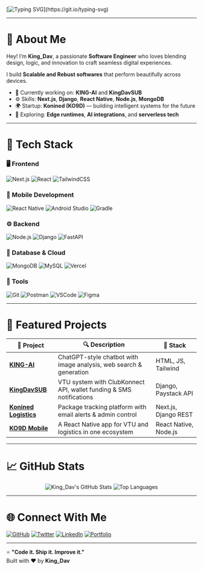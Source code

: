 <!-- Typing Animation -->
[![Typing SVG](https://readme-typing-svg.herokuapp.com?font=JetBrains+Mono&size=24&pause=1000&color=00FFAA&width=600&lines=👋+Hi%2C+I'm+King_Dav!;💻+Software_Engineer;+Building+Next-Gen+Web+and+AI+Solutions;🔥+Let's+Create+Something+Amazing!)](https://git.io/typing-svg)

---

# 👑 About Me

Hey! I’m **King_Dav**, a passionate **Software Engineer** who loves blending design, logic, and innovation to craft seamless digital experiences.

I build **Scalable and Rebust softwares** that perform beautifully across devices.

- 🧠 Currently working on: **KING-AI** and **KingDavSUB**
- ⚙️ Skills: **Next.js**, **Django**, **React Native**, **Node.js**, **MongoDB**
- 🌍 Startup: **Konined (KO9D)** — building intelligent systems for the future
- 🧩 Exploring: **Edge runtimes**, **AI integrations**, and **serverless tech**

---

# 🧰 Tech Stack

### 🖥 Frontend
![Next.js](https://img.shields.io/badge/Next.js-000000?style=for-the-badge&logo=nextdotjs&logoColor=white)
![React](https://img.shields.io/badge/React-20232A?style=for-the-badge&logo=react&logoColor=61DAFB)
![TailwindCSS](https://img.shields.io/badge/Tailwind_CSS-38B2AC?style=for-the-badge&logo=tailwind-css&logoColor=white)

### 📱 Mobile Development
![React Native](https://img.shields.io/badge/React_Native-20232A?style=for-the-badge&logo=react&logoColor=61DAFB)
![Android Studio](https://img.shields.io/badge/Android_Studio-3DDC84?style=for-the-badge&logo=android-studio&logoColor=white)
![Gradle](https://img.shields.io/badge/Gradle-02303A?style=for-the-badge&logo=gradle&logoColor=white)

### ⚙️ Backend
![Node.js](https://img.shields.io/badge/Node.js-339933?style=for-the-badge&logo=node-dot-js&logoColor=white)
![Django](https://img.shields.io/badge/Django-092E20?style=for-the-badge&logo=django&logoColor=white)
![FastAPI](https://img.shields.io/badge/FastAPI-009688?style=for-the-badge&logo=fastapi&logoColor=white)

### 💾 Database & Cloud
![MongoDB](https://img.shields.io/badge/MongoDB-4EA94B?style=for-the-badge&logo=mongodb&logoColor=white)
![MySQL](https://img.shields.io/badge/MySQL-00758F?style=for-the-badge&logo=mysql&logoColor=white)
![Vercel](https://img.shields.io/badge/Vercel-000000?style=for-the-badge&logo=vercel&logoColor=white)

### 🧠 Tools
![Git](https://img.shields.io/badge/Git-F05032?style=for-the-badge&logo=git&logoColor=white)
![Postman](https://img.shields.io/badge/Postman-F76935?style=for-the-badge&logo=postman&logoColor=white)
![VSCode](https://img.shields.io/badge/VS_Code-007ACC?style=for-the-badge&logo=visual-studio-code&logoColor=white)
![Figma](https://img.shields.io/badge/Figma-000000?style=for-the-badge&logo=figma&logoColor=white)

---

# 🚀 Featured Projects

| 📱 Project | 🔍 Description | 🧰 Stack |
|------------|----------------|----------|
| [**KING-AI**](#) | ChatGPT-style chatbot with image analysis, web search & generation | HTML, JS, Tailwind |
| [**KingDavSUB**](#) | VTU system with ClubKonnect API, wallet funding & SMS notifications | Django, Paystack API |
| [**Konined Logistics**](#) | Package tracking platform with email alerts & admin control | Next.js, Django REST |
| [**KO9D Mobile**](#) | A React Native app for VTU and logistics in one ecosystem | React Native, Node.js |

---

# 📈 GitHub Stats

<div align="center">

![King_Dav's GitHub Stats](https://github-readme-stats.vercel.app/api?username=King12-D&show_icons=true&theme=tokyonight&hide_border=true&border_radius=10)
![Top Languages](https://github-readme-stats.vercel.app/api/top-langs/?username=King12-D&layout=compact&theme=tokyonight&hide_border=true&border_radius=10)

</div>

---

# 🌐 Connect With Me

[![GitHub](https://img.shields.io/badge/GitHub-171515?style=for-the-badge&logo=github&logoColor=white)](https://github.com/King12-D)
[![Twitter](https://img.shields.io/badge/Twitter-1DA1F2?style=for-the-badge&logo=x&logoColor=white)](https://twitter.com/)
[![LinkedIn](https://img.shields.io/badge/LinkedIn-0A66C2?style=for-the-badge&logo=linkedin&logoColor=white)](https://linkedin.com/)
[![Portfolio](https://img.shields.io/badge/Portfolio-000000?style=for-the-badge&logo=vercel&logoColor=white)](https://kingdav.com.ng)

---

⭐ **"Code it. Ship it. Improve it."**  
Built with ❤️ by **King_Dav**
